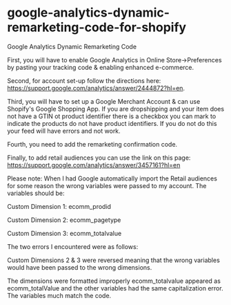 # google-analytics-dynamic-remarketing-code-for-shopify

Google Analytics Dynamic Remarketing Code

First, you will have to enable Google Analytics in Online Store->Preferences by pasting your tracking code & enabling enhanced e-commerce.

Second, for account set-up follow the directions here: https://support.google.com/analytics/answer/2444872?hl=en.

Third, you will have to set up a Google Merchant Account & can use Shopify's Google Shopping App. If you are dropshipping and your item does not have a GTIN ot product identifier there is a checkbox you can mark to indicate the products do not have product identifiers. If you do not do this your feed will have errors and not work.

Fourth, you need to add the remarketing confirmation code. 

Finally, to add retail audiences you can use the link on this page: https://support.google.com/analytics/answer/3457161?hl=en

Please note: When I had Google automatically import the Retail audiences for some reason the wrong variables were passed to my account. The variables should be:
  
  Custom Dimension 1: ecomm_prodid
  
  Custom Dimension 2: ecomm_pagetype
  
  Custom Dimension 3: ecomm_totalvalue
  
The two errors I encountered were as follows:

  Custom Dimensions 2 & 3 were reversed meaning that the wrong variables would have been passed to the wrong dimensions. 
  
  The dimensions were formatted improperly ecomm_totalvalue appeared as ecomm_totalValue and the other variables had the same capitalization error. The variables much match the code.
  
